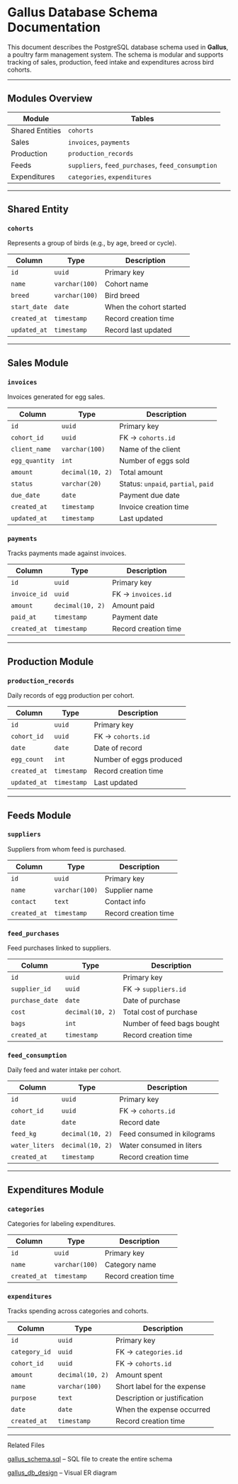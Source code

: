 # Gallus Database Schema Documentation

This document describes the PostgreSQL database schema used in **Gallus**, a poultry farm management system. The schema is modular and supports tracking of sales, production, feed intake and expenditures across bird cohorts.

---

##  Modules Overview

| Module          | Tables |
|------------------|--------|
| Shared Entities  | `cohorts` |
| Sales            | `invoices`, `payments` |
| Production       | `production_records` |
| Feeds            | `suppliers`, `feed_purchases`, `feed_consumption` |
| Expenditures     | `categories`, `expenditures` |

---

##  Shared Entity

### `cohorts`

Represents a group of birds (e.g., by age, breed or cycle).

| Column       | Type          | Description            |
|--------------|---------------|------------------------|
| `id`         | `uuid`        | Primary key            |
| `name`       | `varchar(100)`| Cohort name            |
| `breed`      | `varchar(100)`| Bird breed             |
| `start_date` | `date`        | When the cohort started|
| `created_at` | `timestamp`   | Record creation time   |
| `updated_at` | `timestamp`   | Record last updated    |

---

##  Sales Module

###  `invoices`

Invoices generated for egg sales.

| Column         | Type            | Description                         |
|----------------|------------------|-------------------------------------|
| `id`           | `uuid`           | Primary key                         |
| `cohort_id`    | `uuid`           | FK → `cohorts.id`                   |
| `client_name`  | `varchar(100)`   | Name of the client                  |
| `egg_quantity` | `int`            | Number of eggs sold                 |
| `amount`       | `decimal(10, 2)` | Total amount                        |
| `status`       | `varchar(20)`    | Status: `unpaid`, `partial`, `paid`|
| `due_date`     | `date`           | Payment due date                    |
| `created_at`   | `timestamp`      | Invoice creation time               |
| `updated_at`   | `timestamp`      | Last updated                        |

###  `payments`

Tracks payments made against invoices.

| Column       | Type            | Description                   |
|--------------|------------------|-------------------------------|
| `id`         | `uuid`           | Primary key                   |
| `invoice_id` | `uuid`           | FK → `invoices.id`            |
| `amount`     | `decimal(10, 2)` | Amount paid                   |
| `paid_at`    | `timestamp`      | Payment date                  |
| `created_at` | `timestamp`      | Record creation time          |

---

##  Production Module

###  `production_records`

Daily records of egg production per cohort.

| Column       | Type          | Description                |
|--------------|---------------|----------------------------|
| `id`         | `uuid`        | Primary key                |
| `cohort_id`  | `uuid`        | FK → `cohorts.id`          |
| `date`       | `date`        | Date of record             |
| `egg_count`  | `int`         | Number of eggs produced    |
| `created_at` | `timestamp`   | Record creation time       |
| `updated_at` | `timestamp`   | Last updated               |

---

##  Feeds Module

###  `suppliers`

Suppliers from whom feed is purchased.

| Column       | Type          | Description           |
|--------------|---------------|-----------------------|
| `id`         | `uuid`        | Primary key           |
| `name`       | `varchar(100)`| Supplier name         |
| `contact`    | `text`        | Contact info          |
| `created_at` | `timestamp`   | Record creation time  |

###  `feed_purchases`

Feed purchases linked to suppliers.

| Column         | Type             | Description                |
|----------------|------------------|----------------------------|
| `id`           | `uuid`           | Primary key                |
| `supplier_id`  | `uuid`           | FK → `suppliers.id`        |
| `purchase_date`| `date`           | Date of purchase           |
| `cost`         | `decimal(10, 2)` | Total cost of purchase     |
| `bags`         | `int`            | Number of feed bags bought |
| `created_at`   | `timestamp`      | Record creation time       |

###  `feed_consumption`

Daily feed and water intake per cohort.

| Column         | Type             | Description                    |
|----------------|------------------|--------------------------------|
| `id`           | `uuid`           | Primary key                    |
| `cohort_id`    | `uuid`           | FK → `cohorts.id`              |
| `date`         | `date`           | Record date                    |
| `feed_kg`      | `decimal(10, 2)` | Feed consumed in kilograms     |
| `water_liters` | `decimal(10, 2)` | Water consumed in liters       |
| `created_at`   | `timestamp`      | Record creation time           |

---

##  Expenditures Module
###  `categories`

Categories for labeling expenditures.

| Column       | Type          | Description           |
|--------------|---------------|-----------------------|
| `id`         | `uuid`        | Primary key           |
| `name`       | `varchar(100)`| Category name         |
| `created_at` | `timestamp`   | Record creation time  |

###  `expenditures`

Tracks spending across categories and cohorts.

| Column       | Type             | Description                        |
|--------------|------------------|------------------------------------|
| `id`         | `uuid`           | Primary key                        |
| `category_id`| `uuid`           | FK → `categories.id`               |
| `cohort_id`  | `uuid`           | FK → `cohorts.id`                  |
| `amount`     | `decimal(10, 2)` | Amount spent                       |
| `name`       | `varchar(100)`   | Short label for the expense        |
| `purpose`    | `text`           | Description or justification       |
| `date`       | `date`           | When the expense occurred          |
| `created_at` | `timestamp`      | Record creation time               |

---


Related Files

[gallus_schema.sql](gallusdb.sql) – SQL file to create the entire schema

[gallus_db_design](schema-design.pdf) – Visual ER diagram
